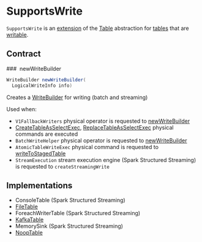 # SupportsWrite

`SupportsWrite` is an [extension](#contract) of the [Table](Table.md) abstraction for [tables](#implementations) that are [writable](#newWriteBuilder).

## Contract

### <span id="newWriteBuilder"> newWriteBuilder

```java
WriteBuilder newWriteBuilder(
  LogicalWriteInfo info)
```

Creates a [WriteBuilder](WriteBuilder.md) for writing (batch and streaming)

Used when:

* `V1FallbackWriters` physical operator is requested to [newWriteBuilder](../physical-operators/V1FallbackWriters.md#newWriteBuilder)
* [CreateTableAsSelectExec](../physical-operators/CreateTableAsSelectExec.md), [ReplaceTableAsSelectExec](../physical-operators/ReplaceTableAsSelectExec.md) physical commands are executed
* `BatchWriteHelper` physical operator is requested to [newWriteBuilder](../physical-operators/BatchWriteHelper.md#newWriteBuilder)
* `AtomicTableWriteExec` physical command is requested to [writeToStagedTable](../physical-operators/AtomicTableWriteExec.md#writeToStagedTable)
* `StreamExecution` stream execution engine (Spark Structured Streaming) is requested to `createStreamingWrite`

## Implementations

* ConsoleTable (Spark Structured Streaming)
* [FileTable](FileTable.md)
* ForeachWriterTable (Spark Structured Streaming)
* [KafkaTable](../datasources/kafka/KafkaTable.md)
* MemorySink (Spark Structured Streaming)
* [NoopTable](../datasources/noop/NoopTable.md)
